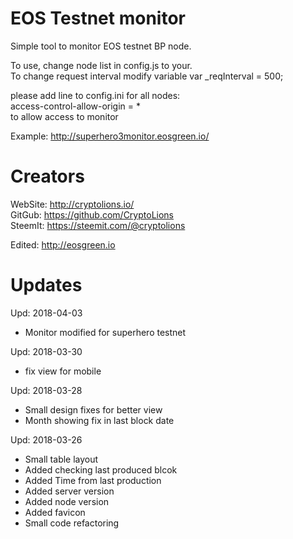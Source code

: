 # EOS Testnet monitor
Simple tool to monitor EOS testnet BP node.

To use, change node list in config.js to your.  
To change request interval modify variable var _reqInterval = 500; 


please add line to config.ini for all nodes:  
access-control-allow-origin = *   
to allow access to monitor  
  
Example: http://superhero3monitor.eosgreen.io/ 

# Creators
WebSite: http://cryptolions.io/  
GitGub: https://github.com/CryptoLions  
SteemIt: https://steemit.com/@cryptolions 

Edited: http://eosgreen.io
 
# Updates
Upd: 2018-04-03
- Monitor modified for superhero testnet

Upd: 2018-03-30
- fix view for mobile

Upd: 2018-03-28
- Small design fixes for better view
- Month showing fix in last block date

Upd: 2018-03-26
- Small table layout
- Added checking last produced blcok
- Added Time from last production
- Added server version
- Added node version
- Added favicon
- Small code refactoring
